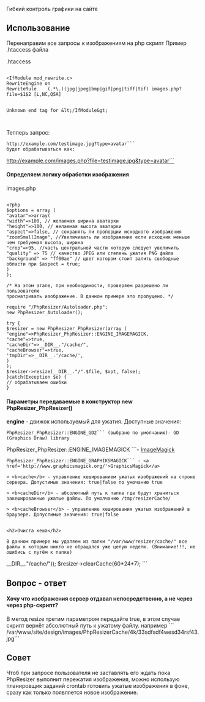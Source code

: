 <p>Гибкий контроль графики на сайте</p>

<h2>Использование</h2>
Перенаправим все запросы к изображениям на php скрипт
Пример .htaccess файла

.htaccess
```

<IfModule mod_rewrite.c>
RewriteEngine on
RewriteRule    (.*\.)(jpg|jpeg|bmp|gif|png|tiff|tif) images.php?file=$1$2 [L,NC,QSA]


Unknown end tag for &lt;/IfModule&gt;



```

Тепперь запрос:
```
http://example.com/testimage.jpg?type=avatar```
будет обрабатываться как:
```
http://example.com/images.php?file=testimage.jpg&type=avatar```

<h4>Определяем логику обработки изображения</h4>
images.php

```

<?php
$options = array (
"avatar"=>array(
"width"=>100, // желаемая ширина аватарки
"height"=>100, // желаемая высота аватарки
"aspect"=>false, // сохранять ли пропорции исходного изображения
"zoomSmallImage", //Увеличивать ли изображение если исходник меньше чем требуемая высота, ширина
"crop"=>95, //часть центральной части которую следует увеличить
"quality" => 75 // качество JPEG или степень ужатия PNG файла
"background" => "ff00ae" // цвет котором стоит залить свободные области при $aspect = true;
)
);

/* На этом этапе, при необходимости, проверяем разрешено ли пользователю
просматривать изображение. В данном примере это пропущено. */

require "/PhpResizer/Autoloader.php";
new PhpResizer_Autoloader();

try {
$resizer = new PhpResizer_PhpResizer(array (
"engine"=>PhpResizer_PhpResizer::ENGINE_IMAGEMAGICK,
"cache"=>true,
"cacheDir"=>__DIR__."/cache/",
"cacheBrowser"=>true,
'tmpDir'=>__DIR__.'/cache/',
)
);
$resizer->resize(__DIR__."/".$file, $opt, false);
}catch(Exception $e) {
// обрабатываем ошибки
}
```


<h4>Параметры передаваемые в конструктор new PhpResizer_PhpResizer()</h4>

<b> engine</b> - движок используемый для ужатия. Доступные значения:

```
PhpResizer_PhpResizer::ENGINE_GD2``` (выбрано по умолчанию)- GD (Graphics Draw) library
```
PhpResizer_PhpResizer::ENGINE_IMAGEMAGICK ```- <a href='http://www.imagemagick.org/script/index.php'>ImageMagick</a>
```
PhpResizer_PhpResizer::ENGINE_GRAPHIKSMAGICK``` - <a href='http://www.graphicsmagick.org/'>GraphicsMagick</a>

> <b>cache</b> - управление кешированием ужатых изображений на строне сервера. Допустимые значения: true|false по умочанию true

> <b>cacheDir</b> - абсолютный путь к папке где будут храниться закешированные ужатые файлы. По умолчанию /tmp/resizerCache/

> <b>cacheBrowser</b> - управление кеширования ужатых изображений в браузере. Допустимые значения: true|false


<h2>Очиста кеша</h2>

В данном примере мы удаляем из папки "/var/www/resizer/cache/" все файлы к которым никто не обращался уже целую неделю. (Внимание!!!, не ошибись с путём к папке)
```

<?php
$resizer = new PhpResizer_PhpResizer(array (
"cacheDir"=>__DIR__."/cache/"));
$resizer->clearCache(60*24*7);
```

<h2>Вопрос - ответ</h2>

<h4>Хочу что изображения сервер отдавал непосредственно, а не через через php-скрипт?</h4>
В метод resize третим параметром передайте true, в этом случае скрипт вернёт абсолютный путь к ужатому файлу.
например ```
/var/www/site/design/images/PhpResizerCache/4k/33sdfsdf4wesd34rsf43.jpg```

<h2>Совет</h2>
Чтоб при запросе пользователя  не заставлять его ждать пока PhpResizer выполнит пережатия изображения, можно использую планировщик заданий crontab готовить ужатые изображения в фоне, сразу как только появляется новое изображение.